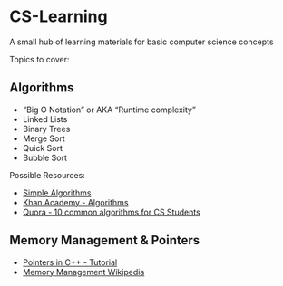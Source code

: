 # CS-Learning
A small hub of learning materials for basic computer science concepts

Topics to cover:
## Algorithms
  * “Big O Notation” or AKA “Runtime complexity”
  * Linked Lists
  * Binary Trees
  * Merge Sort
  * Quick Sort
  * Bubble Sort
 
 Possible Resources:
 * [Simple Algorithms](http://algorithms.openmymind.net/)
 * [Khan Academy - Algorithms](https://www.khanacademy.org/computing/computer-science/algorithms)
 * [Quora - 10 common algorithms for CS Students](https://www.quora.com/Which-are-the-10-algorithms-every-computer-science-student-must-implement-at-least-once-in-life)
 
## Memory Management & Pointers

* [Pointers in C++ - Tutorial](http://www.cplusplus.com/doc/tutorial/pointers/)
* [Memory Management Wikipedia](https://en.wikipedia.org/wiki/Memory_management)
